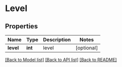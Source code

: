 # Level

## Properties
Name | Type | Description | Notes
------------ | ------------- | ------------- | -------------
**level** | **int** | level | [optional] 

[[Back to Model list]](../README.md#documentation-for-models) [[Back to API list]](../README.md#documentation-for-api-endpoints) [[Back to README]](../README.md)


